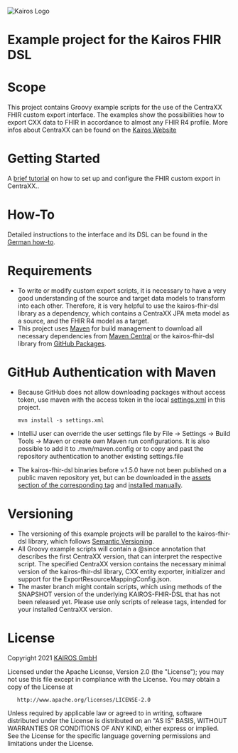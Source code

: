 ![Kairos Logo](https://www.kairos.de/app/uploads/kairos-logo-blue_iqvia.png "Kairos Logo")

Example project for the Kairos FHIR DSL
========================================

# Scope

This project contains Groovy example scripts for the use of the CentraXX FHIR custom export interface. 
The examples show the possibilities how to export CXX data to FHIR in accordance to almost any FHIR R4 profile. 
More infos about CentraXX can be found on the [Kairos Website](https://www.kairos.de/en/)

# Getting Started

A [brief tutorial](gettingstarted.md) on how to set up and configure the FHIR custom export in CentraXX..  

# How-To

Detailed instructions to the interface and its DSL can be found in the [German how-to](/CXX_FHIR_Custom_Export.pdf).

# Requirements

* To write or modify custom export scripts, it is necessary to have a very good understanding of the source and target data models to transform into
  each other. Therefore, it is very helpful to use the kairos-fhir-dsl library as a dependency, which contains a CentraXX JPA meta model as a source,
  and the FHIR R4 model as a target.
* This project uses [Maven](https://maven.apache.org/) for build management to download all necessary dependencies
  from [Maven Central](https://mvnrepository.com/repos/central) or the kairos-fhir-dsl library
  from [GitHub Packages](https://github.com/kairos-fhir/kairos-fhir-dsl-mapping-example/packages/606516/versions).

# GitHub Authentication with Maven

* Because GitHub does not allow downloading packages without access token, use maven with the access token in the local [settings.xml](settings.xml)
  in this project.

  ```
  mvn install -s settings.xml
  ```

* IntelliJ user can override the user settings file by File -> Settings -> Build Tools -> Maven or create own Maven run configurations. It is also
  possible to add it to .mvn/maven.config or to copy and past the repository authentication to another existing settings.file

* The kairos-fhir-dsl binaries before v.1.5.0 have not been published on a public maven repository yet, but can be downloaded in
  the [assets section of the corresponding tag](https://github.com/kairos-fhir/kairos-fhir-dsl-mapping-example/releases)
  and [installed manually](https://maven.apache.org/guides/mini/guide-3rd-party-jars-local.html).

# Versioning

* The versioning of this example projects will be parallel to the kairos-fhir-dsl library, which
  follows [Semantic Versioning](https://semver.org/spec/v2.0.0.html).
* All Groovy example scripts will contain a @since annotation that describes the first CentraXX version, that can interpret the respective script. The
  specified CentraXX version contains the necessary minimal version of the kairos-fhir-dsl library, CXX entity exporter, initializer and support for
  the ExportResourceMappingConfig.json.
* The master branch might contain scripts, which using methods of the SNAPSHOT version of the underlying KAIROS-FHIR-DSL that has not been released yet. 
  Please use only scripts of release tags, intended for your installed CentraXX version.

# License

Copyright 2021 [KAIROS GmbH](https://kairos.de)

Licensed under the Apache License, Version 2.0 (the "License");
you may not use this file except in compliance with the License.
You may obtain a copy of the License at

       http://www.apache.org/licenses/LICENSE-2.0

Unless required by applicable law or agreed to in writing, software
distributed under the License is distributed on an "AS IS" BASIS,
WITHOUT WARRANTIES OR CONDITIONS OF ANY KIND, either express or implied.
See the License for the specific language governing permissions and
limitations under the License.
